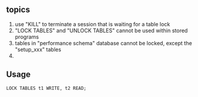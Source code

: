 ## topics
1. use "KILL" to terminate a session that is waiting for a table lock
2. "LOCK TABLES" and "UNLOCK TABLES" cannot be used within stored programs
3. tables in "performance schema" database cannot be locked, except the "setup_xxx" tables
4. 


## Usage
```
LOCK TABLES t1 WRITE, t2 READ;
```
